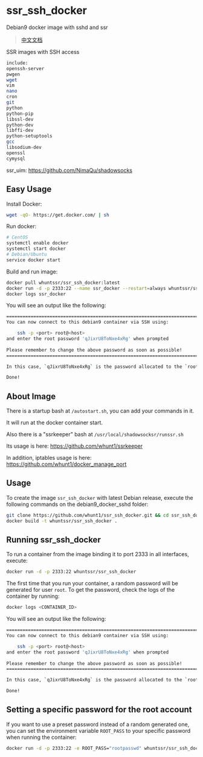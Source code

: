 # ssr_ssh_docker
Debian9 docker image with sshd and ssr

> [中文文档](https://github.com/whunt1/ssr_ssh_docker/blob/master/README_ZH_CN.md)

SSR images with SSH access
```bash
include: 
openssh-server 
pwgen 
wget 
vim 
nano 
cron 
git 
python 
python-pip 
libssl-dev 
python-dev 
libffi-dev 
python-setuptools 
gcc 
libsodium-dev 
openssl 
cymysql 
```
ssr_uim: https://github.com/NimaQu/shadowsocks

## Easy Usage

Install Docker:
```bash
wget -qO- https://get.docker.com/ | sh
```
Run docker:
```bash
# CentOS
systemctl enable docker
systemctl start docker
# Debian/Ubuntu
service docker start
```
Build and run image:
```bash
docker pull whuntssr/ssr_ssh_docker:latest
docker run -d -p 2333:22 --name ssr_docker --restart=always whuntssr/ssr_ssh_docker
docker logs ssr_docker
```
You will see an output like the following:
```bash
========================================================================
You can now connect to this debian9 container via SSH using:

    ssh -p <port> root@<host>
and enter the root password 'qJixrU8ToNxe4xRg' when prompted
	
Please remember to change the above password as soon as possible!
========================================================================

In this case, `qJixrU8ToNxe4xRg` is the password allocated to the `root` user.

Done!
```
## About Image

There is a startup bash at `/autostart.sh`, you can add your commands in it.

It will run at the docker container start.

Also there is a "ssrkeeper" bash at `/usr/local/shadowsocksr/runssr.sh`

Its usage is here: https://github.com/whunt1/ssrkeeper

In addition, iptables usage is here: https://github.com/whunt1/docker_manage_port

## Usage

To create the image `ssr_ssh_docker` with latest Debian release, 
execute the following commands on the debian9_docker_sshd folder:
```bash
git clone https://github.com/whunt1/ssr_ssh_docker.git && cd ssr_ssh_docker
docker build -t whuntssr/ssr_ssh_docker . 
```
## Running ssr_ssh_docker

To run a container from the image binding it to port 2333 in all interfaces, execute:
```bash
docker run -d -p 2333:22 whuntssr/ssr_ssh_docker
```
The first time that you run your container, a random password will be generated
for user `root`. To get the password, check the logs of the container by running:
```bash
docker logs <CONTAINER_ID>
```
You will see an output like the following:
```bash
========================================================================
You can now connect to this debian9 container via SSH using:

    ssh -p <port> root@<host>
and enter the root password 'qJixrU8ToNxe4xRg' when prompted
	
Please remember to change the above password as soon as possible!
========================================================================

In this case, `qJixrU8ToNxe4xRg` is the password allocated to the `root` user.

Done!
```

## Setting a specific password for the root account

If you want to use a preset password instead of a random generated one, you can
set the environment variable `ROOT_PASS` to your specific password when running the container:
```bash
docker run -d -p 2333:22 -e ROOT_PASS="rootpasswd" whuntssr/ssr_ssh_docker
```

